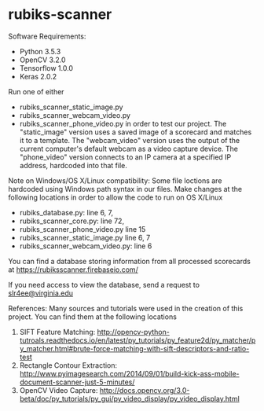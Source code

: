 # rubiks-scanner

Software Requirements:
- Python 3.5.3
- OpenCV 3.2.0
- Tensorflow 1.0.0
- Keras 2.0.2

Run one of either
- rubiks_scanner_static_image.py
- rubiks_scanner_webcam_video.py
- rubiks_scanner_phone_video.py
in order to test our project. The "static_image" version uses a saved image of a scorecard and matches it to a template. The "webcam_video" version uses the output of the current computer's default webcam as a video capture device. The "phone_video" version connects to an IP camera at a specified IP address, hardcoded into that file.

Note on Windows/OS X/Linux compatibility: Some file loctions are hardcoded using Windows path syntax in our files. Make changes at the following locations in order to allow the code to run on OS X/Linux
- rubiks_database.py: line 6, 7,
- rubiks_scanner_core.py: line 72, 
- rubiks_scanner_phone_video.py line 15
- rubiks_scanner_static_image.py line 6, 7
- rubiks_scanner_webcam_video.py: line 6

You can find a database storing information from all processed scorecards at
https://rubiksscanner.firebaseio.com/

If you need access to view the database, send a request to slr4ee@virginia.edu

References:
Many sources and tutorials were used in the creation of this project. You can find them at the following locations
1. SIFT Feature Matching: http://opencv-python-tutroals.readthedocs.io/en/latest/py_tutorials/py_feature2d/py_matcher/py_matcher.html#brute-force-matching-with-sift-descriptors-and-ratio-test
2. Rectangle Contour Extraction: http://www.pyimagesearch.com/2014/09/01/build-kick-ass-mobile-document-scanner-just-5-minutes/
3. OpenCV Video Capture: http://docs.opencv.org/3.0-beta/doc/py_tutorials/py_gui/py_video_display/py_video_display.html